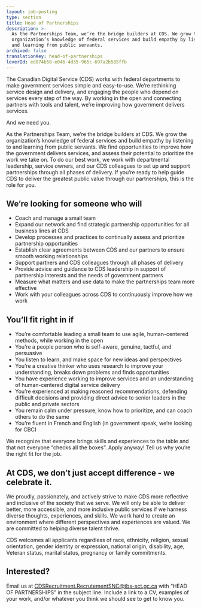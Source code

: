 ```yaml
---
layout: job-posting
type: section
title: Head of Partnerships
description: >-
  As the Partnerships Team, we’re the bridge builders at CDS. We grow the
  organization’s knowledge of federal services and build empathy by listening to
  and learning from public servants.
archived: false
translationKey: head-of-partnerships
leverId: ed874b58-e046-4d35-965c-697a2b585ffb
---
```

The Canadian Digital Service (CDS) works with federal departments to make government services simple and easy-to-use. We’re rethinking service design and delivery, and engaging the people who depend on services every step of the way. By working in the open and connecting partners with tools and talent, we’re improving how government delivers services.
 
And we need you.
 
As the Partnerships Team, we’re the bridge builders at CDS. We grow the organization’s knowledge of federal services and build empathy by listening to and learning from public servants. We find opportunities to improve how the government delivers services, and assess their potential to prioritize the work we take on. To do our best work, we work with departmental leadership, service owners, and our CDS colleagues to set up and support partnerships through all phases of delivery. If you’re ready to help guide CDS to deliver the greatest public value through our partnerships, this is the role for you. 

## We’re looking for someone who will
* Coach and manage a small team
* Expand our network and find strategic partnership opportunities for all business lines at CDS 
* Develop processes and practices to continually assess and prioritize partnership opportunities 
* Establish clear agreements between CDS and our partners to ensure smooth working relationships
* Support partners and CDS colleagues through all phases of delivery
* Provide advice and guidance to CDS leadership in support of partnership interests and the needs of government partners
* Measure what matters and use data to make the partnerships team more effective
* Work with your colleagues across CDS to continuously improve how we work 

## You’ll fit right in if
* You’re comfortable leading a small team to use agile, human-centered methods, while working in the open
* You’re a people person who is self-aware, genuine, tactful, and persuasive
* You listen to learn, and make space for new ideas and perspectives
* You’re a creative thinker who uses research to improve your understanding, breaks down problems and finds opportunities 
* You have experience working to improve services and an understanding of human-centered digital service delivery
* You’re experienced at making reasoned recommendations, defending difficult decisions and providing direct advice to senior leaders in the public and private sectors
* You remain calm under pressure, know how to prioritize, and can coach others to do the same 
* You’re fluent in French and English (in government speak, we’re looking for CBC)

We recognize that everyone brings skills and experiences to the table and that not everyone “checks all the boxes”. Apply anyway! Tell us why you’re the right fit for the job.
## At CDS, we don’t just accept difference - we celebrate it. 

We proudly, passionately, and actively strive to make CDS more reflective and inclusive of the society that we serve. We will only be able to deliver better, more accessible, and more inclusive public services if we harness diverse thoughts, experiences, and skills. We work hard to create an environment where different perspectives and experiences are valued. We are committed to helping diverse talent thrive.

CDS welcomes all applicants regardless of race, ethnicity, religion, sexual orientation, gender identity or expression, national origin, disability, age, Veteran status, marital status, pregnancy or family commitments.

## Interested?

Email us at 
[CDSRecruitment.RecrutementSNC@tbs-sct.gc.ca](mailto:CDSRecruitment.RecrutementSNC@tbs-sct.gc.ca) with “HEAD OF PARTNERSHIPS” in the subject line. Include a link to a CV, examples of your work, and/or whatever you think we should see to get to know you.
